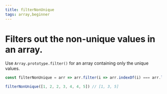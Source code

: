 ```yaml
---
title: filterNonUnique
tags: array,beginner
---
```


# Filters out the non-unique values in an array.

Use `Array.prototype.filter()` for an array containing only the unique values.

```js
const filterNonUnique = arr => arr.filter(i => arr.indexOf(i) === arr.lastIndexOf(i))
```

```js
filterNonUnique([1, 2, 2, 3, 4, 4, 5]) // [1, 3, 5]
```
